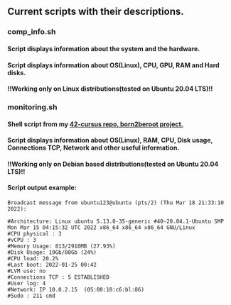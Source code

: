 ## Current scripts with their descriptions.
### comp_info.sh 
#### Script displays information about the system and the hardware.
#### Script displays information about OS(Linux), CPU, GPU, RAM and Hard disks.
#### !!Working only on Linux distributions(tested on Ubuntu 20.04 LTS)!!
### monitoring.sh 
#### Shell script from my <a href="https://github.com/dpetrosy/42-cursus/tree/master/01_born2beroot">42-cursus repo, born2beroot project.</a>
#### Script displays information about OS(Linux), RAM, CPU, Disk usage, Connections TCP, Network and other useful information.
#### !!Working only on Debian based distributions(tested on Ubuntu 20.04 LTS)!!
#### Script output example:

    Broadcast message from ubuntu123@ubuntu (pts/2) (Thu Mar 18 21:33:10 2022):
    
    #Architecture: Linux ubuntu 5.13.0-35-generic #40~20.04.1-Ubuntu SMP Mon Mar 15 04:15:32 UTC 2022 x86_64 x86_64 x86_64 GNU/Linux
    #CPU physical : 3
    #vCPU : 3
    #Memory Usage: 813/2910MB (27.93%)
    #Disk Usage: 19Gb/80Gb (24%)
    #CPU load: 20.2%
    #Last boot: 2022-01-25 00:42
    #LVM use: no
    #Connections TCP : 5 ESTABLISHED
    #User log: 4
    #Network: IP 10.0.2.15  (05:00:18:c6:bl:86)
    #Sudo : 211 cmd
